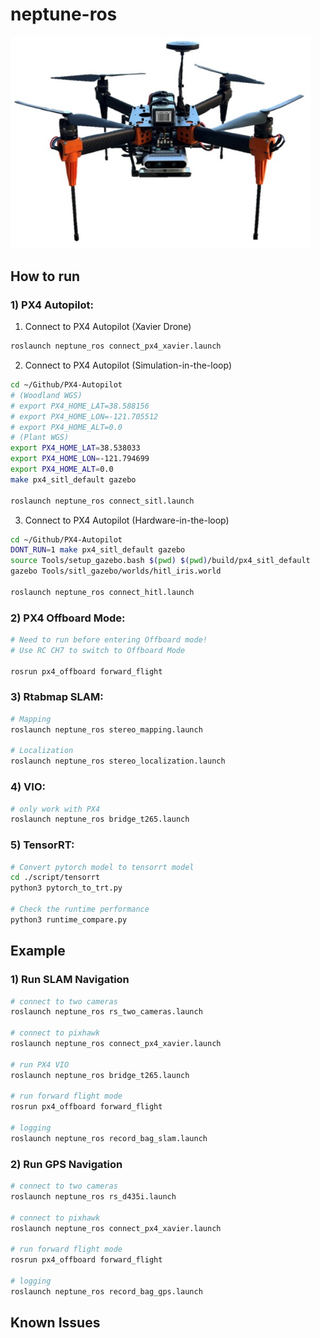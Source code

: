 # neptune-ros

<img src="figure/drone.jpg" width="480">


## How to run

### 1) PX4 Autopilot:
1. Connect to PX4 Autopilot (Xavier Drone)
```bash
roslaunch neptune_ros connect_px4_xavier.launch
```

2. Connect to PX4 Autopilot (Simulation-in-the-loop)
```bash
cd ~/Github/PX4-Autopilot
# (Woodland WGS)
# export PX4_HOME_LAT=38.588156
# export PX4_HOME_LON=-121.705512
# export PX4_HOME_ALT=0.0
# (Plant WGS)
export PX4_HOME_LAT=38.538033
export PX4_HOME_LON=-121.794699
export PX4_HOME_ALT=0.0
make px4_sitl_default gazebo

roslaunch neptune_ros connect_sitl.launch
```
 
3. Connect to PX4 Autopilot (Hardware-in-the-loop)
```bash
cd ~/Github/PX4-Autopilot
DONT_RUN=1 make px4_sitl_default gazebo
source Tools/setup_gazebo.bash $(pwd) $(pwd)/build/px4_sitl_default
gazebo Tools/sitl_gazebo/worlds/hitl_iris.world

roslaunch neptune_ros connect_hitl.launch
```

### 2) PX4 Offboard Mode:
```bash
# Need to run before entering Offboard mode!
# Use RC CH7 to switch to Offboard Mode

rosrun px4_offboard forward_flight 
```

### 3) Rtabmap SLAM:
```bash
# Mapping
roslaunch neptune_ros stereo_mapping.launch

# Localization
roslaunch neptune_ros stereo_localization.launch
```

### 4) VIO:
```bash
# only work with PX4
roslaunch neptune_ros bridge_t265.launch
```

### 5) TensorRT:
```bash
# Convert pytorch model to tensorrt model
cd ./script/tensorrt
python3 pytorch_to_trt.py

# Check the runtime performance
python3 runtime_compare.py
```

## Example

### 1) Run SLAM Navigation
```bash
# connect to two cameras
roslaunch neptune_ros rs_two_cameras.launch

# connect to pixhawk
roslaunch neptune_ros connect_px4_xavier.launch

# run PX4 VIO
roslaunch neptune_ros bridge_t265.launch

# run forward flight mode
rosrun px4_offboard forward_flight

# logging
roslaunch neptune_ros record_bag_slam.launch
```

### 2) Run GPS Navigation
```bash
# connect to two cameras
roslaunch neptune_ros rs_d435i.launch

# connect to pixhawk
roslaunch neptune_ros connect_px4_xavier.launch

# run forward flight mode
rosrun px4_offboard forward_flight

# logging
roslaunch neptune_ros record_bag_gps.launch
```

## Known Issues